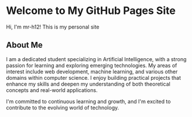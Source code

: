 # Welcome to My GitHub Pages Site

Hi, I'm mr-h12! This is my personal site 


## About Me

I am a dedicated student specializing in Artificial Intelligence, with a strong passion for learning and exploring emerging technologies. My areas of interest include web development, machine learning, and various other domains within computer science. I enjoy building practical projects that enhance my skills and deepen my understanding of both theoretical concepts and real-world applications.

I'm committed to continuous learning and growth, and I'm excited to contribute to the evolving world of technology.
